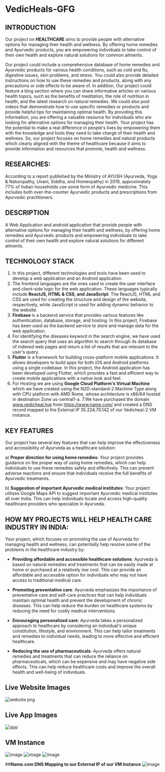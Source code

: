 # VedicHeals-GFG

## **INTRODUCTION**

Our project on **HEALTHCARE** aims to provide people with alternative options for managing their health and wellness. By offering home remedies and Ayurvedic products, you are empowering individuals to take control of their own health and explore natural solutions for common ailments.

Our project could include a comprehensive database of home remedies and Ayurvedic products for various health conditions, such as cold and flu, digestive issues, skin problems, and stress. You could also provide detailed instructions on how to use these remedies and products, along with any precautions or side effects to be aware of.
In addition, Our project could feature a blog section where you can share informative articles on various health topics, such as the benefits of meditation, the role of nutrition in health, and the latest research on natural remedies. We could also post videos that demonstrate how to use specific remedies or products and provide helpful tips for maintaining optimal health.
By providing this information, you are offering a valuable resource for individuals who are looking for alternative options for managing their health. Your project has the potential to make a real difference in people's lives by empowering them with the knowledge and tools they need to take charge of their health and wellness.
So, our project focuses on home remedies and natural products which clearly aligned with the theme of healthcare because it aims to provide information and resources that promote, health and wellness.

## **RESEARCHES:**

According to a report published by the Ministry of AYUSH (Ayurveda, Yoga & Naturopathy, Unani, Siddha, and Homeopathy) in 2019, approximately 77% of Indian households use some form of Ayurvedic medicine. This includes both over-the-counter Ayurvedic products and prescriptions from Ayurvedic practitioners.

## **DESCRIPTION**

A Web Application and android application that provide people with alternative options for managing their health and wellness, by offering home remedies and Ayurvedic products and empowering individuals to take control of their own health and explore natural solutions for different ailments.

## **TECHNOLOGY STACK**

1. In this project, different technologies and tools have been used to develop a web application and an Android application.
2. The frontend languages are the ones used to create the user interface and client-side logic for the web application. These languages typically include **ReactJS, HTML & CSS, and JavaScript**. The ReactJS, HTML and CSS are used for creating the structure and design of the website, respectively, while JavaScript is used for adding dynamic behavior to the website.
3. **Firebase** is a backend service that provides various features like authentication, database, storage, and hosting. In this project, Firebase has been used as the backend service to store and manage data for the web application.
4. For identifying the diseases keyword in the search engine, we have used the search query that uses an algorithm to search through its database of indexed web pages and return a list of results that are relevant to the user's query.
5. **Flutter** is a framework for building cross-platform mobile applications. It allows developers to build apps for both iOS and Android platforms using a single codebase. In this project, the Android application has been developed using Flutter, which provides a fast and efficient way to create mobile applications with a native look and feel.
6. For Hosting we are using **Google Cloud Platform's Virtual Machine** which we have created using the N2D-standard-2 Machine Type along with CPU platform with AMD Rome, whose architecture is x86/64 hosted in destination Zone us-central1-a.
7.We have purchased the domain www.vedicheal.live from https://www.name.com/ and created a DNS record mapped to the External IP 35.224.70.142 of our Vedicheal-2 VM instance. 

## **KEY FEATURES**

Our project has several key features that can help improve the effectiveness and accessibility of Ayurveda as a healthcare solution:

a) **Proper direction for using home remedies**: Your project provides guidance on the proper way of using home remedies, which can help individuals to use these remedies safely and effectively. This can prevent adverse reactions and ensure that individuals receive the full benefits of Ayurvedic treatments.

b) **Suggestion of important Ayurvedic medical institutes**: Your project utilizes Google Maps API to suggest important Ayurvedic medical institutes all over India. This can help individuals locate and access high-quality healthcare providers who specialize in Ayurveda.

## **HOW MY PROJECTS WILL HELP HEALTH CARE INDUSTRY IN INDIA:**

Your project, which focuses on promoting the use of Ayurveda for managing health and wellness, can potentially help resolve some of the problems in the healthcare industry by:

- **Providing affordable and accessible healthcare solutions**: Ayurveda is based on natural remedies and treatments that can be easily made at home or purchased at a relatively low cost. This can provide an affordable and accessible option for individuals who may not have access to traditional medical care.

- **Promoting preventative care**: Ayurveda emphasizes the importance of preventative care and self-care practices that can help individuals maintain optimal health and prevent the development of chronic diseases. This can help reduce the burden on healthcare systems by reducing the need for costly medical interventions.

- **Encouraging personalized care**: Ayurveda takes a personalized approach to healthcare by considering an individual's unique constitution, lifestyle, and environment. This can help tailor treatments and remedies to individual needs, leading to more effective and efficient healthcare.

- **Reducing the use of pharmaceuticals**: Ayurveda offers natural remedies and treatments that can reduce the reliance on pharmaceuticals, which can be expensive and may have negative side effects. This can help reduce healthcare costs and improve the overall health and well-being of individuals.

## **Live Website Images**
![website png](https://user-images.githubusercontent.com/59368657/232286433-c8d61390-2fd8-4733-8d3d-4202c051308c.png)

## **Live App Images**
![app](https://user-images.githubusercontent.com/59368657/232286488-2035b9d2-672f-42f9-908f-241ab53c742d.png)

## **VM Instance**
![image](https://user-images.githubusercontent.com/59368657/232307046-25ee8b83-e5ed-464b-af4a-6f120e329c3f.png)
![image](https://user-images.githubusercontent.com/59368657/232307393-15f7134a-6824-4bcc-8f91-a731ff75ff75.png)
![image](https://user-images.githubusercontent.com/59368657/232307323-736e31ba-4a86-4ea8-86ec-344cd6815287.png)

##**Name.com DNS Mapping to our External IP of our VM Instance**
![image](https://user-images.githubusercontent.com/59368657/232307780-bc11f673-68af-4e50-aec6-d93b95e30d34.png)



